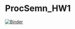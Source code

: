 # ProcSemn_HW1

[![Binder](https://mybinder.org/badge_logo.svg)](https://mybinder.org/v2/gh/IHorvalds/ProcSemn_HW1/main)
